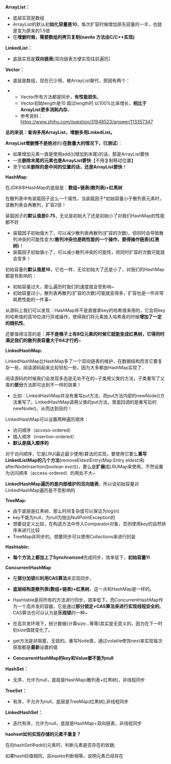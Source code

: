 **ArrayList：**

- 底层实现是数组
- ArrayList的默认初**始化容量是10**，每次扩容时候增加原先容量的一半，也就是变为原来的1.5倍
- 在**增删时候，需要数组的拷贝复制(navite 方法由C/C++实现)**

**LinkedList：**

- 底层实现是**双向链表**[双向链表方便实现往前遍历]

**Vector：**

- 底层是数组，现在已少用，被ArrayList替代，原因有两个：

- - Vector所有方法都是同步，**有性能损失**。
  - Vector初始length是10 超过length时 以100%比率增长，**相比于ArrayList更多消耗内存**。
  - 参考资料：https://www.zhihu.com/question/31948523/answer/113357347

**总的来说：查询多用ArrayList，增删多用LinkedList。**

**ArrayList增删慢不是绝对**的(**在数量大的情况下，已测试**)：

- 如果增加元素一直是使用add()(增加到末尾)的话，那是ArrayList要快
- 一直**删除末尾的元素也是ArrayList要快**【不用复制移动位置】
- 至于如果**删除的是中间的位置的话，还是ArrayList要快**！

**HashMap:**

在JDK8中HashMap的底层是：**数组+链表(散列表)+红黑树**

在散列表中有装载因子这么一个属性，当装载因子*初始容量小于散列表元素时，该散列表会再散列，扩容2倍！

装载因子的**默认值是0.75**，无论是初始大了还是初始小了对我们HashMap的性能都不好

- 装载因子初始值大了，可以减少散列表再散列(扩容的次数)，但同时会导致散列冲突的可能性变大(**散列冲突也是耗性能的一个操作，要得操作链表(红黑树)**！
- 装载因子初始值小了，可以减小散列冲突的可能性，但同时扩容的次数可能就会变多！

初始容量的**默认值是16**，它也一样，无论初始大了还是小了，对我们的HashMap都是有影响的：

- 初始容量过大，那么遍历时我们的速度就会受影响~
- 初始容量过小，散列表再散列(扩容的次数)可能就变得多，扩容也是一件非常耗费性能的一件事~

从源码上我们可以发现：HashMap并不是直接拿key的哈希值来用的，它会将key的哈希值的高16位进行异或操作，使得我们将元素放入哈希表的时候**增加了一定的随机性**。

还要值得注意的是：**并不是桶子上有8位元素的时候它就能变成红黑树，它得同时满足我们的散列表容量大于64才行的**~

**LinkedHashMap:**

LinkedHashMap比HashMap多了一个双向链表的维护，在数据结构而言它要复杂一些，阅读源码起来比较轻松一些，因为大多都由HashMap实现了..

阅读源码的时候我们会发现多态是无处不在的~子类用父类的方法，子类重写了父类的**部分**方法即可达到不一样的效果！

- 比如：LinkedHashMap并没有重写put方法，而put方法内部的newNode()方法重写了。LinkedHashMap调用父类的put方法，里面回调的是重写后的newNode()，从而达到目的！

LinkedHashMap可以设置两种遍历顺序：

- 访问顺序（access-ordered）
- 插入顺序（insertion-ordered）
- **默认是插入顺序的**

对于访问顺序，它是LRU(最近最少使用)算法的实现，要使用它要么**重写LinkedListMap的几个方法**(removeEldestEntry(Map.Entry eldest)和afterNodeInsertion(boolean evict))，要么是**扩展**成LRUMap来使用，不然设置为访问顺序（access-ordered）的用处不大~

**LinkedHashMap遍历的是内部维护的双向链表**，所以说初始容量对LinkedHashMap遍历是不受影响的

**TreeMap:**

- 由于底层是红黑树，那么时间复杂度可以保证为log(n)
- key不能为null，为null为抛出NullPointException的
- 想要自定义比较，在构造方法中传入Comparator对象，否则使用key的自然排序来进行比较
- TreeMap非同步的，想要同步可以使用Collections来进行封装

**Hashtable:**

- **每个方法上都加上了Synchronized**完成同步，效率低下，**初始容量11**

**ConcurrentHashMap**

- 在**部分加锁**和**利用CAS算法**来实现同步。
- **底层结构是散列表(数组+链表)+红黑树**，这一点和HashMap是一样的。

- Hashtable是将所有的方法进行同步，效率低下。而ConcurrentHashMap作为一个高并发的容器，它是通过**部分锁定+CAS算法来进行实现线程安全的**。CAS算法也可以认为是**乐观锁**的一种~
- 在高并发环境下，统计数据(计算size…等等)其实是无意义的，因为在下一时刻size值就变化了。
- get方法是非阻塞，无锁的。重写Node类，通过volatile修饰next来实现每次获取都是**最新**设置的值
- **ConcurrentHashMap的key和Value都不能为null**

**HashSet：**

- 无序，允许为null，底层是HashMap(散列表+红黑树)，非线程同步

**TreeSet：**

- 有序，不允许为null，底层是TreeMap(红黑树),非线程同步

**LinkedHashSet：**

- 迭代有序，允许为null，底层是HashMap+双向链表，非线程同步

**hashset如何实现存储的元素不重复？**

在向hashSet中add()元素时，判断元素是否存在的依据;

如果hash码值相同，且equles判断相等，说明元素已经存在